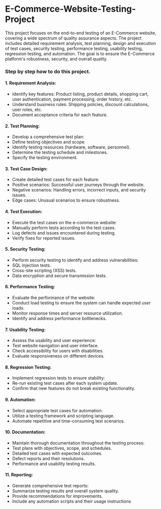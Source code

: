 # E-Commerce-Website-Testing-Project
This project focuses on the end-to-end testing of an E-Commerce website, covering a wide spectrum of quality assurance aspects. The project includes detailed requirement analysis, test planning, design and execution of test cases, security testing, performance testing, usability testing, regression testing, and automation. The goal is to ensure the E-Commerce platform's robustness, security, and overall quality.
### Step by step how to do this project.

#### 1. Requirement Analysis:

- Identify key features: Product listing, product details, shopping cart, user authentication, payment processing, order history, etc.
- Understand business rules: Shipping policies, discount calculations, user roles, etc.
- Document acceptance criteria for each feature.

#### 2. Test Planning:

- Develop a comprehensive test plan:
- Define testing objectives and scope.
- Identify testing resources (hardware, software, personnel).
- Determine the testing schedule and milestones.
- Specify the testing environment.

#### 3. Test Case Design:

- Create detailed test cases for each feature:
- Positive scenarios: Successful user journeys through the website.
- Negative scenarios: Handling errors, incorrect inputs, and security issues.
- Edge cases: Unusual scenarios to ensure robustness.

#### 4. Test Execution:

- Execute the test cases on the e-commerce website:
- Manually perform tests according to the test cases.
- Log defects and issues encountered during testing.
- Verify fixes for reported issues.

#### 5. Security Testing:

- Perform security testing to identify and address vulnerabilities:
- SQL injection tests.
- Cross-site scripting (XSS) tests.
- Data encryption and secure transmission tests.

#### 6. Performance Testing:

- Evaluate the performance of the website:
- Conduct load testing to ensure the system can handle expected user loads.
- Monitor response times and server resource utilization.
- Identify and address performance bottlenecks.

#### 7. Usability Testing:

- Assess the usability and user experience:
- Test website navigation and user interface.
- Check accessibility for users with disabilities.
- Evaluate responsiveness on different devices.

#### 8. Regression Testing:

- Implement regression tests to ensure stability:
- Re-run existing test cases after each system update.
- Confirm that new features do not break existing functionality.

#### 9. Automation:

- Select appropriate test cases for automation:
- Utilize a testing framework and scripting language.
- Automate repetitive and time-consuming test scenarios.

#### 10. Documentation:

- Maintain thorough documentation throughout the testing process:
- Test plans with objectives, scope, and schedules.
- Detailed test cases with expected outcomes.
- Defect reports and their resolutions.
- Performance and usability testing results.

#### 11. Reporting:

- Generate comprehensive test reports:
- Summarize testing results and overall system quality.
- Provide recommendations for improvements.
- Include any automation scripts and their usage instructions

